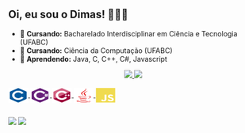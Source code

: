## Oi, eu sou o Dimas! 🧑🏻‍💻

- 🧠 **Cursando:** Bacharelado Interdisciplinar em Ciência e Tecnologia (UFABC)
- 🧠 **Cursando:** Ciência da Computação (UFABC)
- 🌱 **Aprendendo:** Java, C, C++, C#, Javascript

<div align="center">
  <a href="https://github.com/dimas-castro">
  <img height="110em" src="https://github-readme-stats.vercel.app/api?username=dimas-castro&show_icons=true&theme=tokyonight&include_all_commits=true&count_private=true"/>
  <img height="110em" src="https://github-readme-stats.vercel.app/api/top-langs/?username=dimas-castro&layout=compact&langs_count=7&theme=tokyonight"/>
</div>

<div style="display: inline_block"><br>
  <img align="center" alt="Dimas-Js" height="30" width="40" src="https://raw.githubusercontent.com/devicons/devicon/master/icons/c/c-plain.svg">
  <img align="center" alt="Dimas-Ts" height="30" width="40" src="https://raw.githubusercontent.com/devicons/devicon/master/icons/csharp/csharp-plain.svg">
  <img align="center" alt="Dimas-React" height="30" width="40" src="https://raw.githubusercontent.com/devicons/devicon/master/icons/cplusplus/cplusplus-original.svg">
  <img align="center" alt="Dimas-HTML" height="30" width="40" src="https://raw.githubusercontent.com/devicons/devicon/master/icons/java/java-plain.svg">
  <img align="center" alt="Dimas-CSS" height="30" width="40" src="https://raw.githubusercontent.com/devicons/devicon/master/icons/javascript/javascript-plain.svg">
</div>

  ##
 
<div> 
  <a href="https://instagram.com/dimascastrof" target="_blank"><img src="https://img.shields.io/badge/-Instagram-%23E4405F?style=for-the-badge&logo=instagram&logoColor=white" target="_blank"></a>
  <a href = "mailto:dimasdecastrofilho@outlook.com"><img src="https://img.shields.io/badge/-Gmail-%23333?style=for-the-badge&logo=gmail&logoColor=white" target="_blank"></a>
</div>
